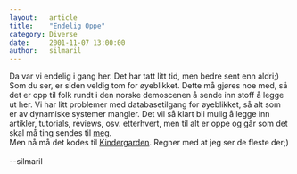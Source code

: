 ```yaml
---
layout:   article
title:    "Endelig Oppe"
category: Diverse
date:     2001-11-07 13:00:00
author:   silmaril
---
```

Da var vi endelig i gang her. Det har tatt litt tid, men bedre sent enn
aldri;) Som du ser, er siden veldig tom for øyeblikket. Dette må gjøres
noe med, så det er opp til folk rundt i den norske demoscenen å sende
inn stoff å legge ut her. Vi har litt problemer med databasetilgang for
øyeblikket, så alt som er av dynamiske systemer mangler. Det vil så
klart bli mulig å legge inn artikler, tutorials, reviews, osv.
etterhvert, men til alt er oppe og går som det skal må ting sendes til
[meg](mailto:silmaril@online.no).\
Men nå må det kodes til
[Kindergarden](http://kg.slengpung.com). Regner med at jeg
ser de fleste der;)\
\
--silmaril
